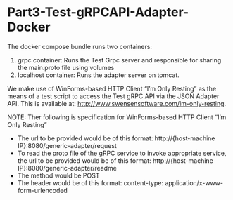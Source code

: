 # Part3-Test-gRPCAPI-Adapter-Docker

The docker compose bundle runs two containers: 
1. grpc container: Runs the Test Grpc server and responsible for sharing the main.proto file using volumes 
2. localhost container: Runs the adapter server on tomcat.

We make use of WinForms-based HTTP Client “I’m Only Resting” as the means of a test script to access the Test gRPC API via the JSON Adapter API. This is available at: http://www.swensensoftware.com/im-only-resting.

NOTE:
Ther following is specification for WinForms-based HTTP Client “I’m Only Resting”
  * The url to be provided would be of this format: http://{host-machine IP}:8080/generic-adapter/request
  * To read the proto file of the gRPC service to invoke appropriate service, the url to be provided would be of this format:      http://{host-machine IP}:8080/generic-adapter/readme
  * The method would be POST
  * The header would be of this format: content-type: application/x-www-form-urlencoded
